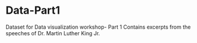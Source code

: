# Data-Part1
Dataset for Data visualization workshop- Part 1
Contains excerpts from the speeches of Dr. Martin Luther King Jr.
